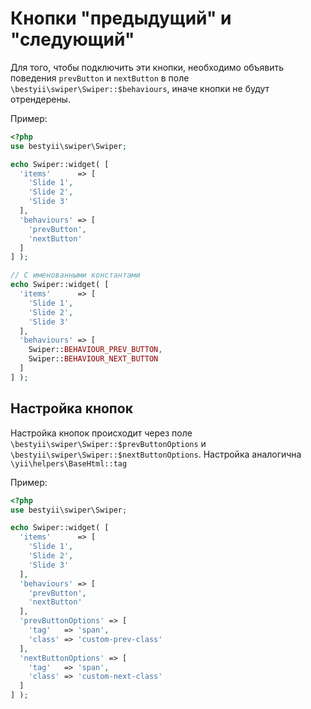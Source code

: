 # Кнопки "предыдущий" и "следующий"

Для того, чтобы подключить эти кнопки, необходимо объявить поведения `prevButton` и `nextButton` в поле `\bestyii\swiper\Swiper::$behaviours`, 
иначе кнопки не будут отрендерены.

Пример:

```PHP
<?php
use bestyii\swiper\Swiper;

echo Swiper::widget( [
  'items'      => [
    'Slide 1',
    'Slide 2',
    'Slide 3'
  ],
  'behaviours' => [
    'prevButton',
    'nextButton'
  ]
] );

// С именованными константами
echo Swiper::widget( [
  'items'      => [
    'Slide 1',
    'Slide 2',
    'Slide 3'
  ],
  'behaviours' => [
    Swiper::BEHAVIOUR_PREV_BUTTON,
    Swiper::BEHAVIOUR_NEXT_BUTTON
  ]
] );
```

## Настройка кнопок

Настройка кнопок происходит через поле `\bestyii\swiper\Swiper::$prevButtonOptions` и `\bestyii\swiper\Swiper::$nextButtonOptions`. 
Настройка аналогична `\yii\helpers\BaseHtml::tag`

Пример:

```PHP
<?php
use bestyii\swiper\Swiper;

echo Swiper::widget( [
  'items'      => [
    'Slide 1',
    'Slide 2',
    'Slide 3'
  ],
  'behaviours' => [
    'prevButton',
    'nextButton'
  ],
  'prevButtonOptions' => [
    'tag'   => 'span',
    'class' => 'custom-prev-class'
  ],
  'nextButtonOptions' => [
    'tag'   => 'span',
    'class' => 'custom-next-class'
  ]
] );
```

